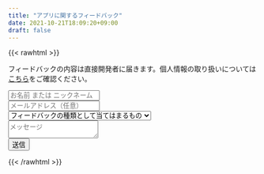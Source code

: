 ```yaml
---
title: "アプリに関するフィードバック"
date: 2021-10-21T18:09:20+09:00
draft: false
---
```

{{< rawhtml >}}
<p>フィードバックの内容は直接開発者に届きます。個人情報の取り扱いについては<a href="https://suep.netlify.app/post/plivacypolicy/" target="_blank" rel=”noreferrer”>こちら</a>をご確認ください。</p>
  <form name="feedback" method="POST" netlify>
    <div class="form-item">
      <label><input type="text" name="お名前" placeholder="お名前 または ニックネーム" /></label>
   </div>
    <div class="form-item">
      <label><input type="email" name="email" placeholder="メールアドレス（任意）" /></label>
    </div>
    <div class="form-item">
      <label>
        <select type="subject" name="件名" >
          <option value="">フィードバックの種類として当てはまるもの</option>
          <option value="バグを見つけました！">バグを見つけました！</option>
          <option value="こういう機能があると良いかも">こういう機能があると良いかも</option>
          <option value="使いにくい機能があります">使いにくい機能があります</option>
          <option value="その他">その他</option>
        </select>
      </label>
      </div>
        <div class="form-item">
          <label><textarea name="フィードバック内容" placeholder="メッセージ"></textarea></label>
      </div>
      <div class="send-Button">
        <button type="submit">送信</button>
      </div>
    </form>
{{< /rawhtml >}}

